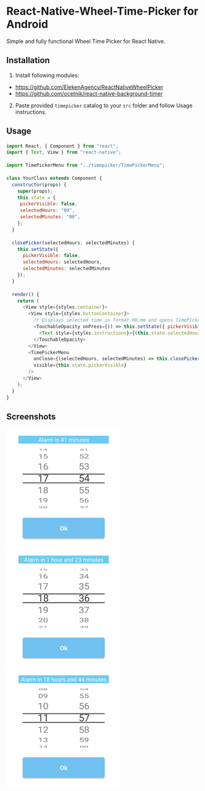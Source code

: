 # React-Native-Wheel-Time-Picker for Android

Simple and fully functional Wheel Time Picker for React Native. 

## Installation 

1. Install following modules:

- https://github.com/ElekenAgency/ReactNativeWheelPicker 
- https://github.com/ocetnik/react-native-background-timer

2. Paste provided	`timepicker` catalog to your `src` folder and follow Usage instructions.

## Usage
```js
import React, { Component } from "react";
import { Text, View } from "react-native";

import TimePickerMenu from "../timepicker/TimePickerMenu";

class YourClass extends Component {
  constructor(props) {
    super(props);
    this.state = {
     pickerVisible: false,
     selectedHours: "09",
     selectedMinutes: "00",
    };
  }

  closePicker(selectedHours, selectedMinutes) {
    this.setState({
      pickerVisible: false,
      selectedHours: selectedHours,
      selectedMinutes: selectedMinutes
    });
  }
  
  render() {
    return (
      <View style={styles.container}>
        <View style={styles.buttonContainer}>
          // Displays selected time in format HH:mm and opens TimePicker
          <TouchableOpacity onPress={() => this.setState({ pickerVisible: true })}>
            <Text style={styles.instructions}>{(this.state.selectedHours) + ":" + (this.state.selectedMinutes)}</Text>
          </TouchableOpacity>
        </View>
        <TimePickerMenu
          onClose={(selectedHours, selectedMinutes) => this.closePicker(selectedHours, selectedMinutes)}
          visible={this.state.pickerVisible}
        />
      </View>
    );
  }
}
```

## Screenshots

![](./assets/2.png) 
![](./assets/3.png) 
![](./assets/4.png)
